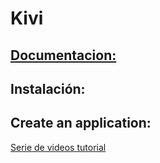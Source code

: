 # Kivi 
 ##  [Documentacion:](https://kivy.org/#home)
 ## Instalación:
 ## Create an application:
 
 [Serie de videos tutorial](https://youtu.be/H8aWfu9aICc)
 


